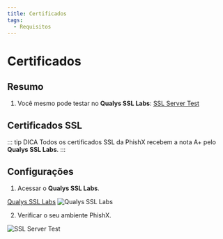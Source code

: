 ```yaml
---
title: Certificados
tags:
  - Requisitos
---
```

# Certificados

## Resumo

1. Você mesmo pode testar no **Qualys SSL Labs**: [SSL Server Test](https://www.ssllabs.com/ssltest/)

## Certificados SSL

::: tip DICA
Todos os certificados SSL da PhishX recebem a nota A+ pelo **Qualys SSL Labs**.
:::

## Configurações

1. Acessar o **Qualys SSL Labs**.

[Qualys SSL Labs](https://www.ssllabs.com/ssltest/)
![Qualys SSL Labs](https://cdn.phishx.io/phishx-docs/images/qualys_ssl_labs_01.webp)

2. Verificar o seu ambiente PhishX.

![SSL Server Test](https://cdn.phishx.io/phishx-docs/images/qualys_ssl_labs_02.webp)
